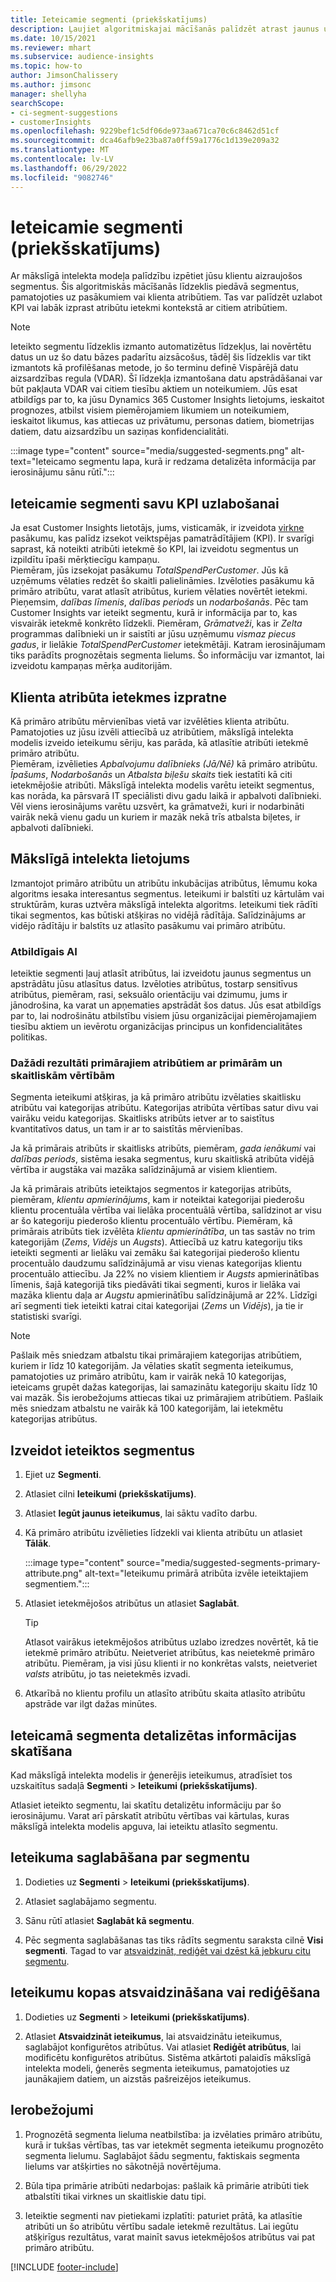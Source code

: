 ```yaml
---
title: Ieteicamie segmenti (priekšskatījums)
description: Ļaujiet algoritmiskajai mācīšanās palīdzēt atrast jaunus un aizraujošus segmentus, balstoties uz klientu atribūtiem.
ms.date: 10/15/2021
ms.reviewer: mhart
ms.subservice: audience-insights
ms.topic: how-to
author: JimsonChalissery
ms.author: jimsonc
manager: shellyha
searchScope:
- ci-segment-suggestions
- customerInsights
ms.openlocfilehash: 9229bef1c5df06de973aa671ca70c6c8462d51cf
ms.sourcegitcommit: dca46afb9e23ba87a0ff59a1776c1d139e209a32
ms.translationtype: MT
ms.contentlocale: lv-LV
ms.lasthandoff: 06/29/2022
ms.locfileid: "9082746"
---
```

# <a name="suggested-segments-preview"></a>Ieteicamie segmenti (priekšskatījums)

Ar mākslīgā intelekta modeļa palīdzību izpētiet jūsu klientu aizraujošos segmentus. Šis algoritmiskās mācīšanās līdzeklis piedāvā segmentus, pamatojoties uz pasākumiem vai klienta atribūtiem. Tas var palīdzēt uzlabot KPI vai labāk izprast atribūtu ietekmi kontekstā ar citiem atribūtiem. 

> [!NOTE]
> Ieteikto segmentu līdzeklis izmanto automatizētus līdzekļus, lai novērtētu datus un uz šo datu bāzes padarītu aizsācošus, tādēļ šis līdzeklis var tikt izmantots kā profilēšanas metode, jo šo terminu definē Vispārējā datu aizsardzības regula (VDAR). Šī līdzekļa izmantošana datu apstrādāšanai var būt pakļauta VDAR vai citiem tiesību aktiem un noteikumiem. Jūs esat atbildīgs par to, ka jūsu Dynamics 365 Customer Insights lietojums, ieskaitot prognozes, atbilst visiem piemērojamiem likumiem un noteikumiem, ieskaitot likumus, kas attiecas uz privātumu, personas datiem, biometrijas datiem, datu aizsardzību un saziņas konfidencialitāti.

:::image type="content" source="media/suggested-segments.png" alt-text="Ieteicamo segmentu lapa, kurā ir redzama detalizēta informācija par ierosinājumu sānu rūtī.":::

## <a name="suggested-segments-to-improve-your-kpis"></a>Ieteicamie segmenti savu KPI uzlabošanai

Ja esat Customer Insights lietotājs, jums, visticamāk, ir izveidota [virkne](measures.md) pasākumu, kas palīdz izsekot veiktspējas pamatrādītājiem (KPI). Ir svarīgi saprast, kā noteikti atribūti ietekmē šo KPI, lai izveidotu segmentus un izpildītu īpaši mērķtiecīgu kampaņu.   
Piemēram, jūs izsekojat pasākumu *TotalSpendPerCustomer*. Jūs kā uzņēmums vēlaties redzēt šo skaitli palielināmies. Izvēloties pasākumu kā primāro atribūtu, varat atlasīt atribūtus, kuriem vēlaties novērtēt ietekmi. Pieņemsim, *dalības līmenis*, *dalības periods* un *nodarbošanās*. Pēc tam Customer Insights var ieteikt segmentu, kurā ir informācija par to, kas visvairāk ietekmē konkrēto līdzekli. Piemēram, *Grāmatveži*, kas ir *Zelta* programmas dalībnieki un ir saistīti ar jūsu uzņēmumu *vismaz piecus gadus*, ir lielākie *TotalSpendPerCustomer* ietekmētāji. Katram ierosinājumam tiks parādīts prognozētais segmenta lielums. Šo informāciju var izmantot, lai izveidotu kampaņas mērķa auditorijām.

## <a name="understand-what-influences-a-customer-attribute"></a>Klienta atribūta ietekmes izpratne

Kā primāro atribūtu mērvienības vietā var izvēlēties klienta atribūtu. Pamatojoties uz jūsu izvēli attiecībā uz atribūtiem, mākslīgā intelekta modelis izveido ieteikumu sēriju, kas parāda, kā atlasītie atribūti ietekmē primāro atribūtu.   
Piemēram, izvēlieties *Apbalvojumu dalībnieks (Jā/Nē)* kā primāro atribūtu. *Īpašums*, *Nodarbošanās* un *Atbalsta biļešu skaits* tiek iestatīti kā citi ietekmējošie atribūti. Mākslīgā intelekta modelis varētu ieteikt segmentus, kas norāda, ka pārsvarā IT speciālisti divu gadu laikā ir apbalvoti dalībnieki. Vēl viens ierosinājums varētu uzsvērt, ka grāmatveži, kuri ir nodarbināti vairāk nekā vienu gadu un kuriem ir mazāk nekā trīs atbalsta biļetes, ir apbalvoti dalībnieki. 

## <a name="artificial-intelligence-usage"></a>Mākslīgā intelekta lietojums

Izmantojot primāro atribūtu un atribūtu inkubācijas atribūtus, lēmumu koka algoritms iesaka interesantus segmentus. Ieteikumi ir balstīti uz kārtulām vai struktūrām, kuras uztvēra mākslīgā intelekta algoritms. Ieteikumi tiek rādīti tikai segmentos, kas būtiski atšķiras no vidējā rādītāja. Salīdzinājums ar vidējo rādītāju ir balstīts uz atlasīto pasākumu vai primāro atribūtu.

### <a name="responsible-ai"></a>Atbildīgais AI

Ieteiktie segmenti ļauj atlasīt atribūtus, lai izveidotu jaunus segmentus un apstrādātu jūsu atlasītus datus. Izvēloties atribūtus, tostarp sensitīvus atribūtus, piemēram, rasi, seksuālo orientāciju vai dzimumu, jums ir jānodrošina, ka varat un apņematies apstrādāt šos datus. Jūs esat atbildīgs par to, lai nodrošinātu atbilstību visiem jūsu organizācijai piemērojamajiem tiesību aktiem un ievērotu organizācijas principus un konfidencialitātes politikas.

### <a name="different-results-for-primary-attributes-with-categorical-and-numeric-values"></a>Dažādi rezultāti primārajiem atribūtiem ar primārām un skaitliskām vērtībām

Segmenta ieteikumi atšķiras, ja kā primāro atribūtu izvēlaties skaitlisku atribūtu vai kategorijas atribūtu. Kategorijas atribūta vērtības satur divu vai vairāku veidu kategorijas. Skaitlisks atribūts ietver ar to saistītus kvantitatīvos datus, un tam ir ar to saistītās mērvienības.

Ja kā primārais atribūts ir skaitlisks atribūts, piemēram, *gada ienākumi* vai *dalības periods*, sistēma iesaka segmentus, kuru skaitliskā atribūta vidējā vērtība ir augstāka vai mazāka salīdzinājumā ar visiem klientiem.

Ja kā primārais atribūts ieteiktajos segmentos ir kategorijas atribūts, piemēram, *klientu apmierinājums*, kam ir noteiktai kategorijai piederošu klientu procentuāla vērtība vai lielāka procentuālā vērtība, salīdzinot ar visu ar šo kategoriju piederošo klientu procentuālo vērtību. Piemēram, kā primārais atribūts tiek izvēlēta *klientu apmierinātība*, un tas sastāv no trim kategorijām (*Zems*, *Vidējs* un *Augsts*). Attiecībā uz katru kategoriju tiks ieteikti segmenti ar lielāku vai zemāku šai kategorijai piederošo klientu procentuālo daudzumu salīdzinājumā ar visu vienas kategorijas klientu procentuālo attiecību. Ja 22% no visiem klientiem ir *Augsts* apmierinātības līmenis, šajā kategorijā tiks piedāvāti tikai segmenti, kuros ir lielāka vai mazāka klientu daļa ar *Augstu* apmierinātību salīdzinājumā ar 22%. Līdzīgi arī segmenti tiek ieteikti katrai citai kategorijai (*Zems* un *Vidējs*), ja tie ir statistiski svarīgi.

> [!NOTE]
> Pašlaik mēs sniedzam atbalstu tikai primārajiem kategorijas atribūtiem, kuriem ir līdz 10 kategorijām. Ja vēlaties skatīt segmenta ieteikumus, pamatojoties uz primāro atribūtu, kam ir vairāk nekā 10 kategorijas, ieteicams grupēt dažas kategorijas, lai samazinātu kategoriju skaitu līdz 10 vai mazāk. Šis ierobežojums attiecas tikai uz primārajiem atribūtiem. Pašlaik mēs sniedzam atbalstu ne vairāk kā 100 kategorijām, lai ietekmētu kategorijas atribūtus.

## <a name="generate-suggested-segments"></a>Izveidot ieteiktos segmentus

1. Ejiet uz **Segmenti**.

1. Atlasiet cilni **Ieteikumi (priekšskatījums)**.

1. Atlasiet **Iegūt jaunus ieteikumus**, lai sāktu vadīto darbu.

1. Kā primāro atribūtu izvēlieties līdzekli vai klienta atribūtu un atlasiet **Tālāk**.

   :::image type="content" source="media/suggested-segments-primary-attribute.png" alt-text="Ieteikumu primārā atribūta izvēle ieteiktajiem segmentiem.":::

1. Atlasiet ietekmējošos atribūtus un atlasiet **Saglabāt**.
   
   > [!TIP]
   > Atlasot vairākus ietekmējošos atribūtus uzlabo izredzes novērtēt, kā tie ietekmē primāro atribūtu. Neietveriet atribūtus, kas neietekmē primāro atribūtu. Piemēram, ja visi jūsu klienti ir no konkrētas valsts, neietveriet *valsts* atribūtu, jo tas neietekmēs izvadi.

1. Atkarībā no klientu profilu un atlasīto atribūtu skaita atlasīto atribūtu apstrāde var ilgt dažas minūtes. 

## <a name="view-details-of-a-suggested-segment"></a>Ieteicamā segmenta detalizētas informācijas skatīšana

Kad mākslīgā intelekta modelis ir ģenerējis ieteikumus, atradīsiet tos uzskaitītus sadaļā **Segmenti** > **Ieteikumi (priekšskatījums)**.
 
Atlasiet ieteikto segmentu, lai skatītu detalizētu informāciju par šo ierosinājumu. Varat arī pārskatīt atribūtu vērtības vai kārtulas, kuras mākslīgā intelekta modelis apguva, lai ieteiktu atlasīto segmentu.

## <a name="save-a-suggestion-as-a-segment"></a>Ieteikuma saglabāšana par segmentu

1. Dodieties uz **Segmenti** > **Ieteikumi (priekšskatījums)**.

1. Atlasiet saglabājamo segmentu. 

1. Sānu rūtī atlasiet **Saglabāt kā segmentu**. 

1. Pēc segmenta saglabāšanas tas tiks rādīts segmentu saraksta cilnē **Visi segmenti**. Tagad to var [atsvaidzināt, rediģēt vai dzēst kā jebkuru citu segmentu](segments.md).

## <a name="refresh-or-edit-a-set-of-suggestions"></a>Ieteikumu kopas atsvaidzināšana vai rediģēšana

1. Dodieties uz **Segmenti** > **Ieteikumi (priekšskatījums)**.

1. Atlasiet **Atsvaidzināt ieteikumus**, lai atsvaidzinātu ieteikumus, saglabājot konfigurētos atribūtus. Vai atlasiet **Rediģēt atribūtus**, lai modificētu konfigurētos atribūtus. Sistēma atkārtoti palaidīs mākslīgā intelekta modeli, ģenerēs segmenta ieteikumus, pamatojoties uz jaunākajiem datiem, un aizstās pašreizējos ieteikumus.

## <a name="limitations"></a>Ierobežojumi

1. Prognozētā segmenta lieluma neatbilstība: ja izvēlaties primāro atribūtu, kurā ir tukšas vērtības, tas var ietekmēt segmenta ieteikumu prognozēto segmenta lielumu. Saglabājot šādu segmentu, faktiskais segmenta lielums var atšķirties no sākotnējā novērtējuma.
 
2. Būla tipa primārie atribūti nedarbojas: pašlaik kā primārie atribūti tiek atbalstīti tikai virknes un skaitliskie datu tipi.

3. Ieteiktie segmenti nav pietiekami izplatīti: paturiet prātā, ka atlasītie atribūti un šo atribūtu vērtību sadale ietekmē rezultātus. Lai iegūtu atšķirīgus rezultātus, varat mainīt savus ietekmējošos atribūtus vai pat primāro atribūtu.



[!INCLUDE [footer-include](includes/footer-banner.md)]